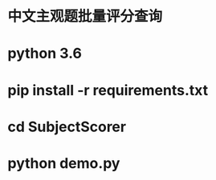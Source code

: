 # 中文主观题批量评分查询

# python 3.6

# pip install -r requirements.txt

# cd SubjectScorer

# python demo.py